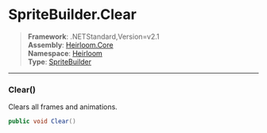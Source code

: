 # SpriteBuilder.Clear

> **Framework**: .NETStandard,Version=v2.1  
> **Assembly**: [Heirloom.Core][0]  
> **Namespace**: [Heirloom][0]  
> **Type**: [SpriteBuilder][1]  

--------------------------------------------------------------------------------

### Clear()

Clears all frames and animations.

```cs
public void Clear()
```

[0]: ..\Heirloom.Core.md
[1]: Heirloom.SpriteBuilder.md

